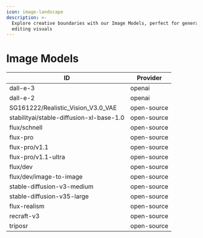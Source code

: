 ```yaml
---
icon: image-landscape
description: >-
  Explore creative boundaries with our Image Models, perfect for generating or
  editing visuals
---
```


# Image Models

| ID                                       | Provider    |
| ---------------------------------------- | ----------- |
| dall-e-3                                 | openai      |
| dall-e-2                                 | openai      |
| SG161222/Realistic\_Vision\_V3.0\_VAE    | open-source |
| stabilityai/stable-diffusion-xl-base-1.0 | open-source |
| flux/schnell                             | open-source |
| flux-pro                                 | open-source |
| flux-pro/v1.1                            | open-source |
| flux-pro/v1.1-ultra                      | open-source |
| flux/dev                                 | open-source |
| flux/dev/image-to-image                  | open-source |
| stable-diffusion-v3-medium               | open-source |
| stable-diffusion-v35-large               | open-source |
| flux-realism                             | open-source |
| recraft-v3                               | open-source |
| triposr                                  | open-source |
